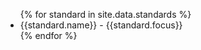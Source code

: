 <ul>
{% for standard in site.data.standards %}
  <li>
    {{standard.name}} - {{standard.focus}}
  </li>
{% endfor %}
</ul>

